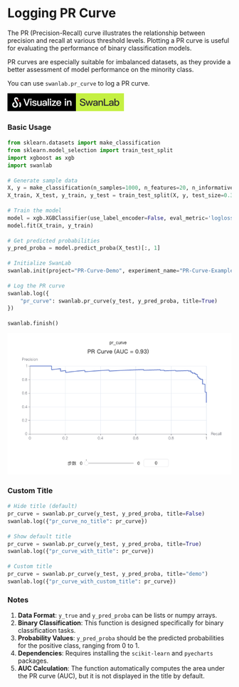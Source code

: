 # Logging PR Curve

The PR (Precision-Recall) curve illustrates the relationship between precision and recall at various threshold levels. Plotting a PR curve is useful for evaluating the performance of binary classification models.

PR curves are especially suitable for imbalanced datasets, as they provide a better assessment of model performance on the minority class.

You can use `swanlab.pr_curve` to log a PR curve.

[![](https://raw.githubusercontent.com/SwanHubX/assets/main/badge1.svg)](https://swanlab.cn/@ZeyiLin/ComputeMetrics/runs/35snhyn3wndz58r4j8d4h/chart#ZTIwZm1s-aVI2S1ZCQl8=)

### Basic Usage

```python {22}
from sklearn.datasets import make_classification
from sklearn.model_selection import train_test_split
import xgboost as xgb
import swanlab

# Generate sample data
X, y = make_classification(n_samples=1000, n_features=20, n_informative=2, n_redundant=10, random_state=42)
X_train, X_test, y_train, y_test = train_test_split(X, y, test_size=0.3, random_state=42)

# Train the model
model = xgb.XGBClassifier(use_label_encoder=False, eval_metric='logloss')
model.fit(X_train, y_train)

# Get predicted probabilities
y_pred_proba = model.predict_proba(X_test)[:, 1]

# Initialize SwanLab
swanlab.init(project="PR-Curve-Demo", experiment_name="PR-Curve-Example")

# Log the PR curve
swanlab.log({
    "pr_curve": swanlab.pr_curve(y_test, y_pred_proba, title=True)
})

swanlab.finish()
```

![](./py-pr_curve/demo.png)

### Custom Title

```python
# Hide title (default)
pr_curve = swanlab.pr_curve(y_test, y_pred_proba, title=False)
swanlab.log({"pr_curve_no_title": pr_curve})

# Show default title
pr_curve = swanlab.pr_curve(y_test, y_pred_proba, title=True)
swanlab.log({"pr_curve_with_title": pr_curve})

# Custom title
pr_curve = swanlab.pr_curve(y_test, y_pred_proba, title="demo")
swanlab.log({"pr_curve_with_custom_title": pr_curve})
```

### Notes

1. **Data Format**: `y_true` and `y_pred_proba` can be lists or numpy arrays.
2. **Binary Classification**: This function is designed specifically for binary classification tasks.
3. **Probability Values**: `y_pred_proba` should be the predicted probabilities for the positive class, ranging from 0 to 1.
4. **Dependencies**: Requires installing the `scikit-learn` and `pyecharts` packages.
5. **AUC Calculation**: The function automatically computes the area under the PR curve (AUC), but it is not displayed in the title by default.